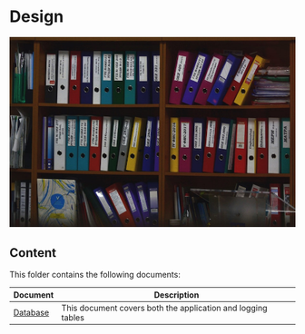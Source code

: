 # Design

![Splash](splash.jpg)

## Content

This folder contains the following documents:

| Document                | Description                                                  |
|-------------------------|--------------------------------------------------------------|
| [Database](database.md) | This document covers both the application and logging tables |
